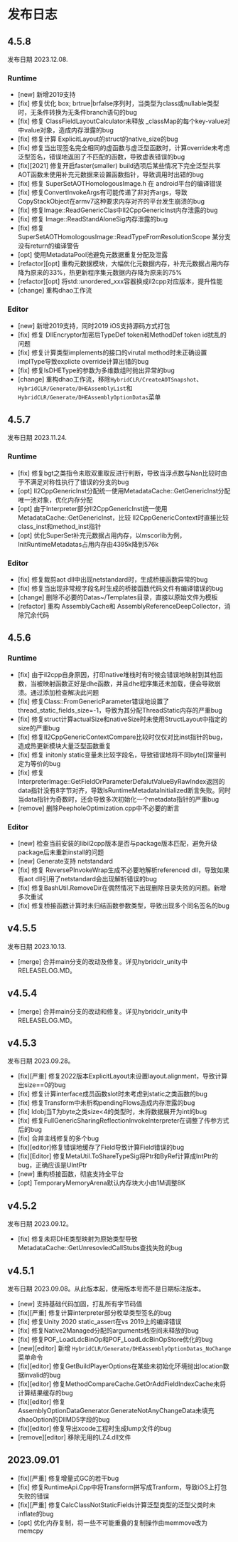 # 发布日志

## 4.5.8

发布日期 2023.12.08.

### Runtime

- [new] 新增2019支持
- [fix] 修复优化 box; brtrue|brfalse序列时，当类型为class或nullable类型时，无条件转换为无条件branch语句的bug
- [fix] 修复 ClassFieldLayoutCalculator未释放 _classMap的每个key-value对中value对象，造成内存泄露的bug
- [fix] 修复计算 ExplicitLayout的struct的native_size的bug
- [fix] 修复当出现签名完全相同的虚函数与虚泛型函数时，计算override未考虑泛型签名，错误地返回了不匹配的函数，导致虚表错误的bug
- [fix][2021] 修复开启faster(smaller) build选项后某些情况下完全泛型共享AOT函数未使用补充元数据来设置函数指针，导致调用时出错的bug
- [fix] 修复 SuperSetAOTHomologousImage.h 在 android平台的编译错误
- [fix] 修复ConvertInvokeArgs有可能传递了非对齐args，导致CopyStackObject在armv7这种要求内存对齐的平台发生崩溃的bug
- [fix] 修复Image::ReadGenericClas中Il2CppGenericInst内存泄露的bug
- [fix] 修复 Image::ReadStandAloneSig内存泄露的bug
- [fix] 修复 SuperSetAOTHomologousImage::ReadTypeFromResolutionScope 某分支没有return的编译警告
- [opt] 使用MetadataPool池避免元数据重复分配及泄露
- [refactor][opt] 重构元数据模块，大幅优化元数据内存，补充元数据占用内存降为原来的33%，热更新程序集元数据内存降为原来的75%
- [refactor][opt] 将std::unordered_xxx容器换成il2cpp对应版本，提升性能
- [change] 重构dhao工作流

### Editor

- [new] 新增2019支持，同时2019 iOS支持源码方式打包
- [fix] 修复 DllEncryptor加密后TypeDef token和MethodDef token id扰乱的问题
- [fix] 修复计算类型implements的接口的virutal method时未正确设置implType导致explicte override计算出错的bug
- [fix] 修复IsDHEType的参数为多维数组时抛出异常的bug
- [change] 重构dhao工作流，移除`HybridCLR/CreateAOTSnapshot`、`HybridCLR/Generate/DHEAssemblyList`和`HybridCLR/Generate/DHEAssemblyOptionDatas`菜单

## 4.5.7

发布日期 2023.11.24.

### Runtime

- [fix] 修复bgt之类指令未取双重取反进行判断，导致当浮点数与Nan比较时由于不满足对称性执行了错误的分支的bug
- [opt] Il2CppGenericInst分配统一使用MetadataCache::GetGenericInst分配唯一池对象，优化内存分配
- [opt] 由于Interpreter部分Il2CppGenericInst统一使用MetadataCache::GetGenericInst，比较 Il2CppGenericContext时直接比较 class_inst和method_inst指针
- [opt] 优化SuperSet补充元数据占用内存，以mscorlib为例，InitRuntimeMetadatas占用内存由4395k降到576k

### Editor

- [fix] 修复裁剪aot dll中出现netstandard时，生成桥接函数异常的bug
- [fix] 修复当出现非常规字段名时生成的桥接函数代码文件有编译错误的bug
- [change] 删除不必要的Datas~/Templates目录，直接以原始文件为模板
- [refactor] 重构 AssemblyCache和 AssemblyReferenceDeepCollector，消除冗余代码

## 4.5.6

### Runtime

- [fix] 由于il2cpp自身原因，打印native堆栈时有时候会错误地映射到其他函数，当被映射函数正好是dhe函数，并且dhe程序集还未加载，便会导致崩溃。通过添加检查解决此问题
- [fix] 修复Class::FromGenericParameter错误地设置了thread_static_fields_size=-1，导致为其分配ThreadStatic内存的严重bug
- [fix] 修复struct计算actualSize和nativeSize时未使用StructLayout中指定的size的严重bug
- [fix] 修复Il2CppGenericContextCompare比较时仅仅对比inst指针的bug，造成热更新模块大量泛型函数重复
- [fix] 修复 initonly static变量未比较字段名，导致错误地将不同byte[]常量判定为等价的bug
- [fix] 修复 InterpreterImage::GetFieldOrParameterDefalutValueByRawIndex返回的data指针没有8字节对齐，导致IsRuntimeMetadataInitialized断言失败。同时当data指针为奇数时，还会导致多次初始化一个metadata指针的严重bug
- [remove] 删除PeepholeOptimization.cpp中不必要的断言

### Editor

- [new] 检查当前安装的libil2cpp版本是否与package版本匹配，避免升级package后未重新install的问题
- [new] Generate支持 netstandard
- [fix] 修复 ReversePInvokeWrap生成不必要地解析referenced dll，导致如果有aot dll引用了netstandard会出现解析错误的bug
- [fix] 修复BashUtil.RemoveDir在偶然情况下出现删除目录失败的问题。新增多次重试
- [fix] 修复桥接函数计算时未归结函数参数类型，导致出现多个同名签名的bug

## v4.5.5

发布日期 2023.10.13.

- [merge] 合并main分支的改动及修复。详见hybridclr_unity中RELEASELOG.MD。

## v4.5.4

- [merge] 合并main分支的改动和修复。详见hybridclr_unity中RELEASELOG.MD。

## v4.5.3

发布日期 2023.09.28。

- [fix][严重] 修复2022版本ExplicitLayout未设置layout.alignment，导致计算出size==0的bug
- [fix] 修复计算interface成员函数slot时未考虑到static之类函数的bug
- [fix] 修复Transform中未析构pendingFlows造成内存泄露的bug
- [fix] ldobj当T为byte之类size<4的类型时，未将数据展开为int的bug
- [fix] 修复FullGenericSharingReflectionInvokeInterpreter在调整了传参方式后的bug
- [fix] 合并主线修复的多个bug
- [fix][editor]修复错误地缓存了Field导致计算Field错误的bug
- [fix][Editor] 修复MetaUtil.ToShareTypeSig将Ptr和ByRef计算成IntPtr的bug，正确应该是UIntPtr
- [new] 重构桥接函数，彻底支持全平台
- [opt] TemporaryMemoryArena默认内存块大小由1M调整8K

## v4.5.2

发布日期 2023.09.12。

- [fix] 修复未将DHE类型映射为原始类型导致MetadataCache::GetUnresovledCallStubs查找失败的bug

## v4.5.1

发布日期 2023.09.08。从此版本起，使用版本号而不是日期标注版本。

- [new] 支持基础代码加固，打乱所有字节码值
- [fix][严重] 修复计算interpreter部分枚举类型签名的bug
- [fix] 修复Unity 2020 static_assert在vs 2019上的编译错误
- [fix] 修复Native2Managed分配的arguments栈空间未释放的bug
- [fix] 修复POF_LoadLdcBinOp和POF_LoadLdcBinOpStore优化的bug
- [new][editor] 新增 `HybridCLR/Generate/DHEAssemblyOptionDatas_NoChange` 菜单命令
- [fix][editor] 修复GetBuildPlayerOptions在某些未初始化环境抛出location数据invalid的bug
- [fix][editor] 修复MethodCompareCache.GetOrAddFieldIndexCache未将计算结果缓存的bug
- [fix][editor] 修复AssemblyOptionDataGenerator.GenerateNotAnyChangeData未填充dhaoOption的DllMD5字段的bug
- [fix][editor] 修复导出xcode工程时生成lump文件的bug
- [remove][editor] 移除无用的LZ4.dll文件

## 2023.09.01

- [fix][严重] 修复增量式GC的若干bug
- [fix] 修复RuntimeApi.Cpp中将Transform拼写成Tranform，导致iOS上打包失败的错误
- [fix][严重] 修复CalcClassNotStaticFields计算泛型类型的泛型父类时未inflate的bug
- [opt] 优化内存复制，将一些不可能重叠的复制操作由memmove改为memcpy

